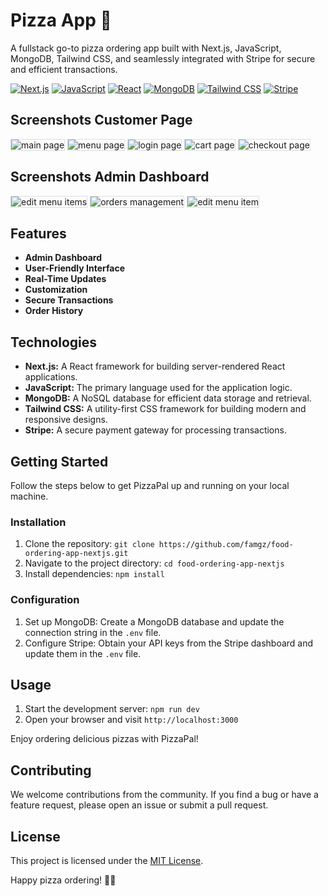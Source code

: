 # Pizza App 🍕

A fullstack go-to pizza ordering app built with Next.js, JavaScript, MongoDB, Tailwind CSS, and seamlessly integrated with Stripe for secure and efficient transactions.


[![Next.js](https://img.shields.io/badge/Next.js-4A90E2?style=flat-square&logo=next.js&logoColor=white)](https://nextjs.org/)
[![JavaScript](https://img.shields.io/badge/JavaScript-F7DF1E?style=flat-square&logo=javascript&logoColor=black)](https://www.javascript.com/)
[![React](https://img.shields.io/badge/React-61DAFB?style=flat-square&logo=react&logoColor=white)](https://reactjs.org/)
[![MongoDB](https://img.shields.io/badge/MongoDB-47A248?style=flat-square&logo=mongodb&logoColor=white)](https://www.mongodb.com/)
[![Tailwind CSS](https://img.shields.io/badge/Tailwind_CSS-38B2AC?style=flat-square&logo=tailwind-css&logoColor=white)](https://tailwindcss.com/)
[![Stripe](https://img.shields.io/badge/Stripe-008CDD?style=flat-square&logo=stripe&logoColor=white)](https://stripe.com/)

## Screenshots Customer Page

<img src="https://raw.githubusercontent.com/famgz/famgz/main/presentations/food-ordering-app/1.jpg" alt="main page" style="border: 1px solid #ddd;" />

<img src="https://raw.githubusercontent.com/famgz/famgz/main/presentations/food-ordering-app/3.jpg" alt="menu page" style="border: 1px solid #ddd;" />

<img src="https://raw.githubusercontent.com/famgz/famgz/main/presentations/food-ordering-app/2.jpg" alt="login page" style="border: 1px solid #ddd;" />

<img src="https://raw.githubusercontent.com/famgz/famgz/main/presentations/food-ordering-app/8.jpg" alt="cart page" style="border: 1px solid #ddd;" />

<img src="https://raw.githubusercontent.com/famgz/famgz/main/presentations/food-ordering-app/9.jpg" alt="checkout page" style="border: 1px solid #ddd;" />

## Screenshots Admin Dashboard

<img src="https://raw.githubusercontent.com/famgz/famgz/main/presentations/food-ordering-app/5.jpg" alt="edit menu items" style="border: 1px solid #ddd;" />

<img src="https://raw.githubusercontent.com/famgz/famgz/main/presentations/food-ordering-app/7.jpg" alt="orders management" style="border: 1px solid #ddd;" />

<img src="https://raw.githubusercontent.com/famgz/famgz/main/presentations/food-ordering-app/6.jpg" alt="edit menu item" style="border: 1px solid #ddd;" />


## Features

- **Admin Dashboard**
- **User-Friendly Interface**
- **Real-Time Updates**
- **Customization**
- **Secure Transactions**
- **Order History**

## Technologies

- **Next.js:** A React framework for building server-rendered React applications.
- **JavaScript:** The primary language used for the application logic.
- **MongoDB:** A NoSQL database for efficient data storage and retrieval.
- **Tailwind CSS:** A utility-first CSS framework for building modern and responsive designs.
- **Stripe:** A secure payment gateway for processing transactions.

## Getting Started

Follow the steps below to get PizzaPal up and running on your local machine.

### Installation

1. Clone the repository: `git clone https://github.com/famgz/food-ordering-app-nextjs.git`
2. Navigate to the project directory: `cd food-ordering-app-nextjs`
3. Install dependencies: `npm install`

### Configuration

1. Set up MongoDB: Create a MongoDB database and update the connection string in the `.env` file.
2. Configure Stripe: Obtain your API keys from the Stripe dashboard and update them in the `.env` file.

## Usage

1. Start the development server: `npm run dev`
2. Open your browser and visit `http://localhost:3000`

Enjoy ordering delicious pizzas with PizzaPal!

## Contributing

We welcome contributions from the community. If you find a bug or have a feature request, please open an issue or submit a pull request.

## License

This project is licensed under the [MIT License](LICENSE).

Happy pizza ordering! 🍕🎉
